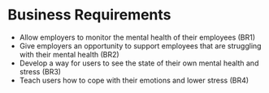 # Business Requirements


* Allow employers to monitor the mental health of their employees (BR1)
* Give employers an opportunity to support employees that are struggling with their mental health (BR2)
* Develop a way for users to see the state of their own mental health and stress (BR3)
* Teach users how to cope with their emotions and lower stress (BR4)
